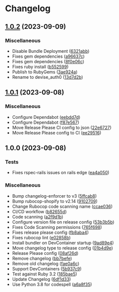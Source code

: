 # Changelog

## [1.0.2](https://github.com/itsmechlark/devise_auth0/compare/v1.0.1...v1.0.2) (2023-09-09)


### Miscellaneous

* Disable Bundle Deployment ([6321abb](https://github.com/itsmechlark/devise_auth0/commit/6321abb5c357fd701a328a9e329498d3c29324ad))
* Fixes gem dependencies ([a96637c](https://github.com/itsmechlark/devise_auth0/commit/a96637cbf8390b1e04ef92ab3392f7a29ed4840b))
* Fixes gem dependencies ([8f0e06c](https://github.com/itsmechlark/devise_auth0/commit/8f0e06c07e89a6ac0840bc079693ac77ef11c147))
* Fixes ruby install ([b552599](https://github.com/itsmechlark/devise_auth0/commit/b552599a46eb1e18398fea76f2906c2fc3eef82c))
* Publish to RubyGems ([3ae924a](https://github.com/itsmechlark/devise_auth0/commit/3ae924a7cb6679d03fbed69e30ba64592e853786))
* Rename to devise_auth0 ([13d7d2b](https://github.com/itsmechlark/devise_auth0/commit/13d7d2b54e7ecfb79ac5a776f9c30e1fcc0b90ba))

## [1.0.1](https://github.com/itsmechlark/devise-auth0/compare/v1.0.0...v1.0.1) (2023-09-08)


### Miscellaneous

* Configure Dependabot ([eebdd7d](https://github.com/itsmechlark/devise-auth0/commit/eebdd7d46f1521a53b712353fda0a3635d640ff4))
* Configure Dependabot ([f87e567](https://github.com/itsmechlark/devise-auth0/commit/f87e56720d2a4d113fabddde38dc173d4867c784))
* Move Release Please CI config to json ([22e6727](https://github.com/itsmechlark/devise-auth0/commit/22e672730ca2df32fd00ebdb2d4b60e14a82f1aa))
* Move Release Please config to CI ([ee29516](https://github.com/itsmechlark/devise-auth0/commit/ee29516ea8552e4e4a60e7d1faff3fc33534bbc9))

## 1.0.0 (2023-09-08)


### Tests

* Fixes rspec-rails issues on rails edge ([ea4a050](https://github.com/itsmechlark/devise-auth0/commit/ea4a050528196936960d38b29edfb36a6e6cfcf1))


### Miscellaneous

* Bump changelog-enforcer to v3 ([5ffcab8](https://github.com/itsmechlark/devise-auth0/commit/5ffcab87952644b40cf73f45bce8cb2bd82ab534))
* Bump rubocop-shopify to v2.14 ([9102709](https://github.com/itsmechlark/devise-auth0/commit/91027094bbc243ef05fb10bfe2b9da91189ca8a4))
* Change Rubocop code scanning name ([ccae036](https://github.com/itsmechlark/devise-auth0/commit/ccae036e25f8f5d3d9fe0341e81d6b5b53af2df9))
* CI/CD workflow ([b82655d](https://github.com/itsmechlark/devise-auth0/commit/b82655d9a7af844f1a62d558e65799ef796951fc))
* Code scanning ([a2f9d1b](https://github.com/itsmechlark/devise-auth0/commit/a2f9d1b98994be941abfdba41346976cb717ba5a))
* Configure version file on release config ([53b3b5b](https://github.com/itsmechlark/devise-auth0/commit/53b3b5b4b88bc52bddee7bcee4cba1e889d21eda))
* Fixes Code Scanning permissions ([765f698](https://github.com/itsmechlark/devise-auth0/commit/765f698abe70f30a16b84549bb6256c22379d0fd))
* Fixes release please config ([fb8aba4](https://github.com/itsmechlark/devise-auth0/commit/fb8aba487088409c783c7022845be9677e22dd04))
* Fixes rubocop lint ([e02858b](https://github.com/itsmechlark/devise-auth0/commit/e02858b561f3d99691524795d43ae84fd5d8b978))
* Install bundler on DevContainer startup ([9ad89e4](https://github.com/itsmechlark/devise-auth0/commit/9ad89e43b1b1a99f06250c7bdc5b6006cd505cca))
* Move changelog type to release config ([01b4d9e](https://github.com/itsmechlark/devise-auth0/commit/01b4d9e02c981a3adc6c69fd64e9331838c3f618))
* Release Please config ([08af26d](https://github.com/itsmechlark/devise-auth0/commit/08af26d4002d3e89cb210cabd89ea768039193bc))
* Remove changelog ([bb7befe](https://github.com/itsmechlark/devise-auth0/commit/bb7befec90baad2c9f6f4671cb830a9e42491e11))
* Remove old changelog ([fae0a6c](https://github.com/itsmechlark/devise-auth0/commit/fae0a6cdad32a043c53820c78277df2c6acc872a))
* Support DevContainers ([5b937c9](https://github.com/itsmechlark/devise-auth0/commit/5b937c9696fea630eabaa9f4d745e4c64418e753))
* Test against Ruby 3.2 ([185bae5](https://github.com/itsmechlark/devise-auth0/commit/185bae5d12b17409e6ed62d0aa7be9870ca9c424))
* Update Changelog ([6df1d33](https://github.com/itsmechlark/devise-auth0/commit/6df1d33cf6810b752efc5bc4bf6d3f8691117847))
* Use Python 3.8 for codespell ([a6a8f35](https://github.com/itsmechlark/devise-auth0/commit/a6a8f3556ae54dd1ed0608eaa431772ef2ff1977))
